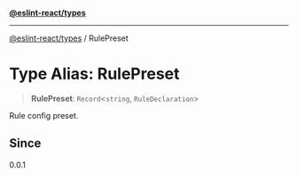 [**@eslint-react/types**](../README.md)

***

[@eslint-react/types](../README.md) / RulePreset

# Type Alias: RulePreset

> **RulePreset**: `Record`\<`string`, `RuleDeclaration`\>

Rule config preset.

## Since

0.0.1
